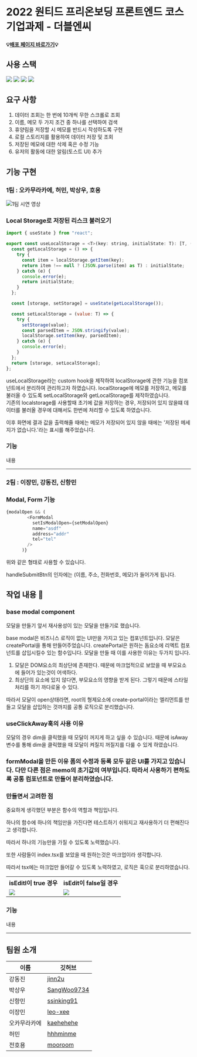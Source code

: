 # 2022 원티드 프리온보딩 프론트엔드 코스 기업과제 - 더블엔씨

#### 💡[배포 페이지 바로가기](http://52.79.127.54:3000/ )💡

## 사용 스택

<p>
  <img src="https://img.shields.io/badge/Typescript-3178C6?style=for-the-badge&logo=TypeScript&logoColor=white" />
  <img src="https://img.shields.io/badge/react-%2320232a.svg?style=for-the-badge&logo=react&logoColor=%2361DAFB" />
  <img src="https://img.shields.io/badge/styled--components-DB7093?style=for-the-badge&logo=styled-components&logoColor=white" />
  <img src="https://img.shields.io/badge/react--icons-brightgreen?style=for-the-badge" />
</p>

## 요구 사항
1. 데이터 조회는 한 번에 10개씩 무한 스크롤로 조회
2. 이름, 메모 두 가지 조건 중 하나를 선택하여 검색
3. 휴양림을 저장할 시 메모를 반드시 작성하도록 구현
4. 로컬 스토리지를 활용하여 데이터 저장 및 조회
6. 저장된 메모에 대한 삭제 혹은 수정 기능
7. 유저의 활동에 대한 알림(토스트 UI) 추가

## 기능 구현

### 1팀 : 오카무라카에, 허민, 박상우, 호용
![1팀 시연 영상](https://user-images.githubusercontent.com/49917043/160461777-0b35e3f3-72f7-4270-9230-8778f6b89dc0.gif)

### Local Storage로 저장된 리스크 불러오기
```js
import { useState } from "react";

export const useLocalStorage = <T>(key: string, initialState: T): [T, (value: T) => void] => {
  const getLocalStorage = () => {
    try {
      const item = localStorage.getItem(key);
      return item !== null ? (JSON.parse(item) as T) : initialState;
    } catch (e) {
      console.error(e);
      return initialState;
    }
  };

  const [storage, setStorage] = useState(getLocalStorage());

  const setLocalStorage = (value: T) => {
    try {
      setStorage(value);
      const parsedItem = JSON.stringify(value);
      localStorage.setItem(key, parsedItem);
    } catch (e) {
      console.error(e);
    }
  };
  return [storage, setLocalStorage];
};
```
useLocalStorage라는 custom hook을 제작하여 localStorage에 관한 기능을 컴포넌트에서 분리하여 관리하고자 하였습니다.
localStorage에 메모를 저장하고, 메모를 불러올 수 있도록 setLocalStorage와 getLocalStorage를 제작하였습니다.  
기존의 localstorage를 사용할때 초기에 값을 저장하는 경우, 저장되어 있지 않을떄 데이터를 불러올 경우에 대해서도 한번에 처리할 수 있도록 하였습니다.

이후 화면에 결과 값을 출력해줄 때에는 메모가 저장되어 있지 않을 때에는 '저장된 메세지가 없습니다.'라는 표시를 해주었습니다.

### 기능

내용

---

### 2팀 : 이장민, 강동진, 신항민

### Modal, Form 기능
```ts
{modalOpen && (
        <FormModal
          setIsModalOpen={setModalOpen}
          name="asdf"
          address="addr"
          tel="tel"
        />
      )}

```

위와 같은 형태로 사용할 수 있습니다.

handleSubmitBtn의 인자에는 (이름, 주소, 전화번호, 메모)가 들어가게 됩니다.

## 작업 내용 📄

### base modal component

모달을 만들기 앞서 재사용성이 있는 모달을 만들기로 했습니다.

base modal은 비즈니스 로직이 없는 UI만을 가지고 있는 컴포넌트입니다.
모달은 createPortal을 통해 만들어주었습니다.
createPortal은 원하는 돔요소에 리엑트 컴포넌트를 삽입시킬수 있는 함수입니다.
모달을 만들 때 이를 사용한 이유는 두가지 입니다.

1. 모달은 DOM요소의 최상단에 존재한다. 때문에 마크업적으로 보았을 때 부모요소에 들어가 있는것이 어색하다.
2. 최상단의 요소에 있지 않다면, 부모요소의 영향을 받게 된다. 그렇기 때문에 스타일처리를 하기 까다로울 수 있다.

따라서 모달이 open상태라면, root의 형제요소에 create-portal이라는 엘리먼트를 만들고 모달을 삽입하는 것까지를 공통 로직으로 분리했습니다.

### useClickAway훅의 사용 이유

모달의 경우 dim을 클릭했을 때 모달이 꺼지게 하고 싶을 수 있습니다. 때문에 isAway변수를 통해 dim을 클릭했을 때 모달이 켜질지 꺼질지를 다룰 수 있게 하였습니다.

### formModal을 만든 이유 폼의 수정과 등록 모두 같은 UI를 가지고 있습니다. 다만 다른 점은 memo의 초기값의 여부입니다. 따라서 사용하기 편하도록 공통 컴포넌트로 만들어 분리하였습니다.

### 만들면서 고려한 점

중요하게 생각했던 부분은 함수의 역할과 책임입니다.

하나의 함수에 하나의 책임만을 가진다면 테스트하기 쉬워지고 재사용하기 더 편해진다고 생각합니다.

따라서 하나의 기능만을 가질 수 있도록 노력했습니다.

또한 사람들이 index.tsx를 보았을 때 원하는것은 마크업이라 생각합니다.

따라서 tsx에는 마크업만 들어갈 수 있도록 노력하였고, 로직은 훅으로 분리하였습니다.
<table>
  <tr>
    <th>isEditl이 true 경우</th>     <th>isEdit이 false일 경우</th>
  </tr>
  <tr>
    <td>
       <img src="https://user-images.githubusercontent.com/70435257/158145829-c8fc35ef-d407-4b3c-bd4c-014fabf187aa.png" />
    </td>    
    <td>
      <img src="https://user-images.githubusercontent.com/70435257/158145635-50195511-b92b-411e-8947-a2aea08b6f86.png" />
    </td>
  </tr>
  
</table>


### 기능

내용

---

## 팀원 소개

| 이름         | 깃허브                                        |
| ------------ | --------------------------------------------- |
| 강동진       | [jinn2u](https://github.com/jinn2u)           |
| 박상우       | [SangWoo9734](https://github.com/SangWoo9734) |
| 신항민       | [ssinking91](https://github.com/ssinking91)   |
| 이장민       | [leo-xee](https://github.com/leo-xee)         |
| 오카무라카에 | [kaehehehe](https://github.com/kaehehehe)     |
| 허민         | [hhhminme](https://github.com/hhhminme)       |
| 전호용       | [mooroom](https://github.com/mooroom)         |
